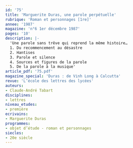 ```yaml
---
id: '75'
title: 'Marguerite Duras, une parole perpétuelle'
rubrique: 'Roman et personnages [1re]'
annee: '1987'
magazine: 'n°6 1er décembre 1987'
pages: '10'
description: |-
  'Une parole sans trêve qui reprend la même histoire…
  1. Du recommencement au désastre
  2. Hantises
  3. Parole et silence
  4. Sources et figures de la parole
  5. De la parole à la musique'
article_pdf: '75.pdf'
magazine_special: 'Duras : de Vinh Long à Calcutta'
revue: 'L’école des lettres des lycées'
auteurs:
- Claude-André Tabart
disciplines:
- lettres
niveau_etudes:
- première
ecrivains:
- Marguerite Duras
programmes:
- objet d’étude - roman et personnages
siecles:
- 20e siècle
---
```

